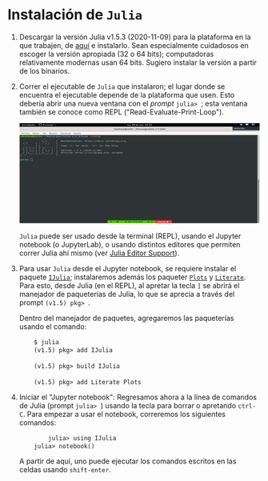 # Instalación de `Julia`

1. Descargar la versión Julia v1.5.3 (2020-11-09) para la plataforma en la que trabajen, de [aquí](https://julialang.org/downloads/) e instalarlo. Sean especialmente cuidadosos en escoger la versión apropiada (32 o 64 bits); computadoras relativamente modernas usan 64 bits. Sugiero instalar la versión a partir de los binarios.

2. Correr el ejecutable de `Julia` que instalaron; el lugar donde se encuentra el ejecutable depende de la plataforma que usen. Esto debería abrir una nueva ventana con el *prompt* `julia> `; esta ventana también se conoce como REPL ("Read-Evaluate-Print-Loop").

   <img src="../imagenes/julia.png" alt="alt text" width="700" height="200"/>

   `Julia` puede ser usado desde la terminal (REPL), usando el Jupyter notebook (o JupyterLab), o usando distintos editores que permiten correr Julia ahí mismo (ver [Julia Editor Support](https://github.com/JuliaEditorSupport)).

3. Para usar `Julia` desde el Jupyter notebook, se requiere instalar el paquete [`IJulia`](https://github.com/JuliaLang/IJulia.jl); instalaremos además los paqueter [`Plots`](https://github.com/JuliaPlots/Plots.jl) y [`Literate`](https://github.com/fredrikekre/Literate.jl). Para esto, desde Julia (en el REPL), al apretar la tecla `]` se abrirá el manejador de paqueterías de Julia, lo que se aprecia a través del prompt `(v1.5) pkg> `.

   Dentro del manejador de paquetes, agregaremos las paqueterías usando el comando:
	```
		$ julia
		(v1.5) pkg> add IJulia

		(v1.5) pkg> build IJulia

		(v1.5) pkg> add Literate Plots
	```

4. Iniciar el "Jupyter notebook": Regresamos ahora a la línea de comandos de
Julia (prompt `julia> `) usando la tecla para borrar o apretando `ctrl-C`. Para
empezar a usar el notebook, correremos los siguientes comandos:
	```
	        julia> using IJulia
		julia> notebook()
	```

   A partir de aquí, uno puede ejecutar los comandos escritos en las celdas usando `shift-enter`.
